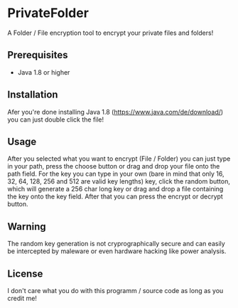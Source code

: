 # PrivateFolder
A Folder / File encryption tool to encrypt your private files and folders!
## Prerequisites
- Java 1.8 or higher
## Installation
Afer you're done installing Java 1.8 (https://www.java.com/de/download/) you can just double click the file!
## Usage
After you selected what you want to encrypt (File / Folder) you can just type in your path, press the choose button or drag and drop your file onto the path field. For the key you can type in your own (bare in mind that only 16, 32, 64, 128, 256 and 512 are valid key lengths) key, click the random button, which will generate a 256 char long key or drag and drop a file containing the key onto the key field. After that you can press the encrypt or decrypt button.
## Warning
The random key generation is not cryprographically secure and can easily be intercepted by maleware or even hardware hacking like power analysis.
## License
I don't care what you do with this programm / source code as long as you credit me!
